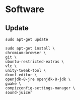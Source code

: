 # Software

## Update
    sudo apt-get update

    sudo apt-get install \
    chromium-browser \
    git \
    ubuntu-restricted-extras \
    vlc \
    unity-tweak-tool \
    dconf-editor \
    openjdk-8-jre openjdk-8-jdk \
    guake \
    compizconfig-settings-manager \
    sound-juicer
    
